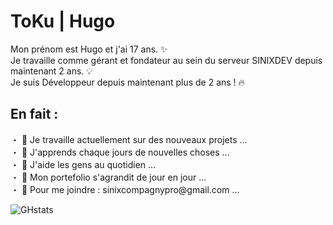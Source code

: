 <h1>ToKu | Hugo</h1>

<p> Mon prénom est Hugo et j'ai 17 ans. ✨ <br> 
Je travaille comme gérant et fondateur au sein du serveur SINIXDEV depuis maintenant 2 ans. 💡 <br> 
Je suis Développeur depuis maintenant plus de 2 ans ! 🔥</p>

<h2> En fait : </h2>

<p> ・ 📡 Je travaille actuellement  sur des nouveaux projets ... <br> 
    ・ 🌱 J'apprends chaque jours de nouvelles choses ... <br>
    ・ 👯 J'aide les gens au quotidien ... <br> 
    ・ 📂 Mon portefolio s'agrandit de jour en jour ... <br>
    ・ 💎 Pour me joindre : sinixcompagnypro@gmail.com ... 
  </p>

![GHstats](https://github-readme-stats.vercel.app/api?username=ToKuOFFI&show_icons=true)
